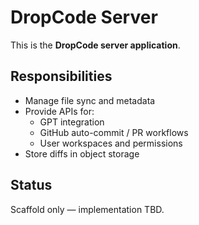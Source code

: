 # DropCode Server

This is the **DropCode server application**.

## Responsibilities
- Manage file sync and metadata
- Provide APIs for:
  - GPT integration
  - GitHub auto-commit / PR workflows
  - User workspaces and permissions
- Store diffs in object storage

## Status
Scaffold only — implementation TBD.